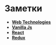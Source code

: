 # Заметки

* **<a href="/web-technologies">Web Technologies</a>**
* **<a href="/web-technologies">Vanilla Js</a>**
* **<a href="/web-technologies">React</a>**
* **<a href="/web-technologies">Redux</a>**